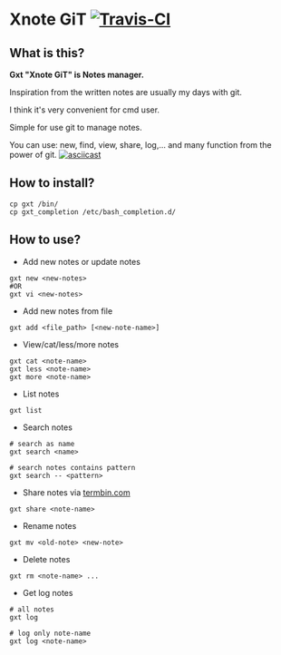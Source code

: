 # Xnote GiT  [![Travis-CI](https://travis-ci.org/TxGVNN/gxt.svg?branch=master)](https://travis-ci.org/TxGVNN/gxt)
## What is this?
**Gxt "Xnote GiT" is Notes manager.**

Inspiration from the written notes are usually my days with git.

I think it's very convenient for cmd user.

Simple for use git to manage notes.

You can use: new, find, view, share, log,... and many function from the power of git.
[![asciicast](https://asciinema.org/a/4hovdgyvsja9104o0dlx0cjsb.png)](https://asciinema.org/a/4hovdgyvsja9104o0dlx0cjsb)

## How to install?
```
cp gxt /bin/
cp gxt_completion /etc/bash_completion.d/
```
## How to use?

- Add new notes or update notes
```
gxt new <new-notes>
#OR
gxt vi <new-notes>
```

- Add new notes from file
```
gxt add <file_path> [<new-note-name>]
```

- View/cat/less/more notes
```
gxt cat <note-name>
gxt less <note-name>
gxt more <note-name>
```

- List notes
```
gxt list
```

- Search notes
```
# search as name
gxt search <name>
```
```
# search notes contains pattern
gxt search -- <pattern>
```

- Share notes via [termbin.com](http://termbin.com)
```
gxt share <note-name>
```

- Rename notes
```
gxt mv <old-note> <new-note>
```

- Delete notes
```
gxt rm <note-name> ...
```

- Get log notes
```
# all notes
gxt log
```
```
# log only note-name
gxt log <note-name>
```
